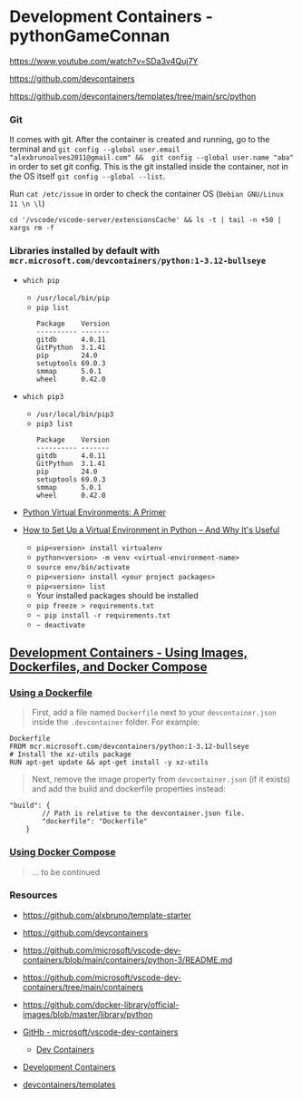 # Development Containers - pythonGameConnan

https://www.youtube.com/watch?v=SDa3v4Quj7Y

https://github.com/devcontainers

https://github.com/devcontainers/templates/tree/main/src/python

### Git
It comes with git. After the container is created and running, go to the terminal and
`git config --global user.email "alexbrunoalves2011@gmail.com" &&  git config --global user.name "aba"` in order to set git config.
This is the git installed inside the container, not in the OS itself `git config --global --list`.

Run `cat /etc/issue` in order to check the container OS (`Debian GNU/Linux 11 \n \l`)

`cd '/vscode/vscode-server/extensionsCache' && ls -t | tail -n +50 | xargs rm -f`

### Libraries installed by default with `mcr.microsoft.com/devcontainers/python:1-3.12-bullseye`
- `which pip`
    - `/usr/local/bin/pip`
    - `pip list`
        ```
        Package    Version
        ---------- -------
        gitdb      4.0.11
        GitPython  3.1.41
        pip        24.0
        setuptools 69.0.3
        smmap      5.0.1
        wheel      0.42.0
        ```

- `which pip3`
    - `/usr/local/bin/pip3`
    - `pip3 list`
        ```
        Package    Version
        ---------- -------
        gitdb      4.0.11
        GitPython  3.1.41
        pip        24.0
        setuptools 69.0.3
        smmap      5.0.1
        wheel      0.42.0
        ```
- [Python Virtual Environments: A Primer](https://realpython.com/python-virtual-environments-a-primer/)
- [How to Set Up a Virtual Environment in Python – And Why It's Useful](https://www.freecodecamp.org/news/how-to-setup-virtual-environments-in-python/)
    - `pip<version> install virtualenv`
    - `python<version> -m venv <virtual-environment-name>`
    - `source env/bin/activate`
    - `pip<version> install <your project packages>`
    - `pip<version> list`
    - Your installed packages should be installed
    - `pip freeze > requirements.txt`
    - `~ pip install -r requirements.txt`
    - `~ deactivate`

## [Development Containers - Using Images, Dockerfiles, and Docker Compose](https://containers.dev/guide/dockerfile)

### [Using a Dockerfile](https://containers.dev/guide/dockerfile#docker)
> First, add a file named `Dockerfile` next to your `devcontainer.json` inside the `.devcontainer` folder. For example:

```
Dockerfile
FROM mcr.microsoft.com/devcontainers/python:1-3.12-bullseye
# Install the xz-utils package
RUN apt-get update && apt-get install -y xz-utils
```

> Next, remove the image property from `devcontainer.json` (if it exists) and add the build and dockerfile properties instead:
```
"build": {
        // Path is relative to the devcontainer.json file.
        "dockerfile": "Dockerfile"
    }
```

### [Using Docker Compose](https://containers.dev/guide/dockerfile#docker-compos)
> ... to be continued





### Resources
- https://github.com/alxbruno/template-starter

- https://github.com/devcontainers

- https://github.com/microsoft/vscode-dev-containers/blob/main/containers/python-3/README.md

- https://github.com/microsoft/vscode-dev-containers/tree/main/containers

- https://github.com/docker-library/official-images/blob/master/library/python


- [GitHb - microsoft/vscode-dev-containers](https://github.com/microsoft/vscode-dev-containers)
    - [Dev Containers](https://marketplace.visualstudio.com/items?itemName=ms-vscode-remote.remote-containers)

- [Development Containers](https://containers.dev/)

- [devcontainers/templates](https://github.com/devcontainers/templates/tree/main/src/python)